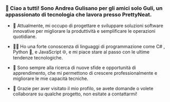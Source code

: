 ### 👋 Ciao a tutti! Sono Andrea Gulisano per gli amici solo Guli, un appassionato di tecnologia che lavora presso PrettyNeat.


- 💼 Attualmente, mi occupo di progettare e sviluppare soluzioni software innovative per migliorare la produttività e semplificare le operazioni quotidiane.

- 👨‍💻 Ho una forte conoscenza di linguaggi di programmazione come C# , Python 🐍, e JavaScript 🌐, e mi piace stare al passo con le ultime tendenze tecnologiche.

- 🚀 Sono sempre alla ricerca di nuove sfide e opportunità di apprendimento, che mi permettono di crescere professionalmente e migliorare le mie capacità tecniche.

- 🙏 Grazie per aver visitato il mio profilo, se avete domande o volete collaborare su qualche progetto, non esitate a contattarmi!




